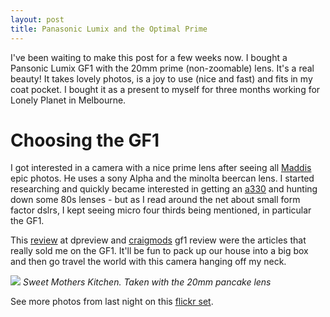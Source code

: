 ```yaml
---
layout: post
title: Panasonic Lumix and the Optimal Prime
---
```


I've been waiting to make this post for a few weeks now. I bought a Pansonic Lumix GF1 with the 20mm prime (non-zoomable) lens. It's a real beauty! It takes lovely photos, is a joy to use (nice and fast) and fits in my coat pocket. I bought it as a present to myself for three months working for Lonely Planet in Melbourne.

# Choosing the GF1

I got interested in a camera with a nice prime lens after seeing all [Maddis](http://www.flickr.com/photos/maddiontour) epic photos. He uses a sony Alpha and the minolta beercan lens. I started researching and quickly became interested in getting an [a330](http://www.photographyblog.com/reviews/sony_a330_review/) and hunting down some 80s lenses - but as I read around the net about small form factor dslrs, I kept seeing micro four thirds being mentioned, in particular the GF1.

This [review](http://www.dpreview.com/reviews/PanasonicGF1/) at dpreview and [craigmods](http://craigmod.com/journal/gf1-fieldtest/) gf1 review were the articles that really sold me on the GF1. It'll be fun to pack up our house into a big box and then go travel the world with this camera hanging off my neck.

<img src="http://farm5.static.flickr.com/4145/4985753541_25ab2b35d9_z.jpg" />
<cite>Sweet Mothers Kitchen. Taken with the 20mm pancake lens</cite>

See more photos from last night on this [flickr set](http://www.flickr.com/photos/benn/sets/72157624946265944/with/4985753541/).